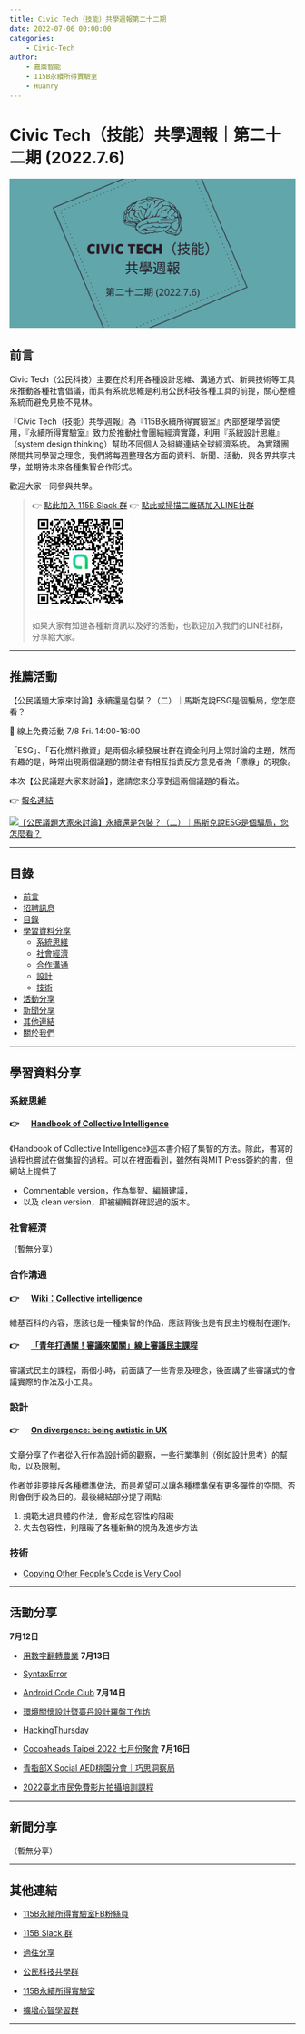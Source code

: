 ```yaml
---
title: Civic Tech（技能）共學週報第二十二期
date: 2022-07-06 00:00:00
categories:
	- Civic-Tech
author:
	- 嘉鼎智能
	- 115B永續所得實驗室
	- Huanry
---
```

# Civic Tech（技能）共學週報｜第二十二期 (2022.7.6)

![Civic-Tech-22](/img/ct/22.png)

## 前言

Civic Tech（公民科技）主要在於利用各種設計思維、溝通方式、新興技術等工具來推動各種社會倡議，而具有系統思維是利用公民科技各種工具的前提，關心整體系統而避免見樹不見林。

『Civic Tech（技能）共學週報』為『115B永續所得實驗室』內部整理學習使用，『永續所得實驗室』致力於推動社會團結經濟實踐，利用『系統設計思維』（system design thinking）幫助不同個人及組織連結全球經濟系統。
為實踐團隊間共同學習之理念，我們將每週整理各方面的資料、新聞、活動，與各界共享共學，並期待未來各種集智合作形式。

歡迎大家一同參與共學。

>👉  [點此加入 115B Slack 群](https://bit.ly/Slack115b)
>👉  [點此或掃描二維碼加入LINE社群](https://line.me/ti/g2/Dj4AkbdDsY6o4D_CdDUB6Q)
>[![公民科技共學群](/img/產品共學群.jpg)](https://line.me/ti/g2/Dj4AkbdDsY6o4D_CdDUB6Q)
>
>如果大家有知道各種新資訊以及好的活動，也歡迎加入我們的LINE社群，分享給大家。

---
## 推薦活動

【公民議題大家來討論】永續還是包裝？（二）｜馬斯克說ESG是個騙局，您怎麼看？

🔶 線上免費活動 7/8 Fri. 14:00-16:00 

「ESG」、「石化燃料撤資」是兩個永續發展社群在資金利用上常討論的主題，然而有趣的是，時常出現兩個議題的關注者有相互指責反方意見者為「漂綠」的現象。

本次【公民議題大家來討論】，邀請您來分享對這兩個議題的看法。

👉 [報名連結](https://bit.ly/3nbDghr)

[![【公民議題大家來討論】永續還是包裝？（二）｜馬斯克說ESG是個騙局，您怎麼看？](https://static.accupass.com/eventbanner/2206230835389680438480.jpg)
](https://bit.ly/3nbDghr)

---
## 目錄
- [前言](#前言)
- [招聘訊息](#招聘訊息)
- [目錄](#目錄)
- [學習資料分享](#學習資料分享)
	- [系統思維](#系統思維)
	- [社會經濟](#社會經濟)
	- [合作溝通](#合作溝通)
	- [設計](#設計)
	- [技術](#技術)
- [活動分享](#活動分享)
- [新聞分享](#新聞分享)
- [其他連結](#其他連結)
- [關於我們](#關於我們)

---
## 學習資料分享
### 系統思維

#### 👉 &emsp; [Handbook of Collective Intelligence](https://cci.mit.edu/cichapterlinks/)

《Handbook of Collective Intelligence》這本書介紹了集智的方法。除此，書寫的過程也嘗試在做集智的過程。可以在裡面看到，雖然有與MIT Press簽約的書，但網站上提供了

- Commentable version，作為集智、編輯建議，
- 以及 clean version，即被編輯群確認過的版本。

### 社會經濟

（暫無分享）

### 合作溝通

#### 👉 &emsp; [Wiki：Collective intelligence](https://en.wikipedia.org/wiki/Collective_intelligence)

維基百科的內容，應該也是一種集智的作品，應該背後也是有民主的機制在運作。

#### 👉 &emsp; [「青年打通關！審議來闖關」線上審議民主課程](https://panschool.asia/product/youthhub)

審議式民主的課程，兩個小時，前面講了一些背景及理念，後面講了些審議式的會議實際的作法及小工具。

### 設計

#### 👉 &emsp; [On divergence: being autistic in UX](https://uxdesign.cc/on-divergence-being-autistic-in-ux-fcb01a9f5877)

文章分享了作者從入行作為設計師的觀察，一些行業準則（例如設計思考）的幫助，以及限制。

作者並非要排斥各種標準做法，而是希望可以讓各種標準保有更多彈性的空間。否則會倒手段為目的。最後總結部分提了兩點:

1. 規範太過具體的作法，會形成包容性的阻礙
2. 失去包容性，則阻礙了各種新鮮的視角及進步方法

### 技術

- [Copying Other People’s Code is Very Cool](https://levelup.gitconnected.com/copying-other-peoples-code-is-very-cool-717e8a72aa3b)

---
## 活動分享

**7月12日**
- [用數字翻轉農業](https://www.accupass.com/event/2206290213102123490366)
**7月13日**
- [SyntaxError](https://www.meetup.com/pythonhug/events/286750028/)

- [Android Code Club](https://www.meetup.com/taiwan-android-developer-study-group/events/286750006/)
**7月14日**
- [環境關懷設計暨臺丹設計羅盤工作坊](https://docs.google.com/forms/d/1B4rIxJnJULwniFMXQhh0xwXdAJdqkvZGyEV6K619ptE/viewform?edit_requested=true)

- [HackingThursday](https://www.meetup.com/hackingthursday/events/286772962/)

- [Cocoaheads Taipei 2022 七月份聚會](https://cocoaheads-taipei.kktix.cc/events/20220714)
**7月16日**
- [青指部X Social AED桃園分會｜巧思洞察局](https://www.accupass.com/event/2206271016343557086020)

- [2022臺北市民免費影片拍攝培訓課程](https://www.accupass.com/event/2206220159141530722732)

---
## 新聞分享

（暫無分享）

---
## 其他連結

- [115B永續所得實驗室FB粉絲頁](https://www.facebook.com/%E6%B0%B8%E7%BA%8C%E6%89%80%E5%BE%97%E5%AF%A6%E9%A9%97%E5%AE%A4-102916798609139)

- [115B Slack 群](https://bit.ly/Slack115b)

- [過往分享](/categories/Civic-Tech)

- [公民科技共學群](https://line.me/ti/g2/Dj4AkbdDsY6o4D_CdDUB6Q?utm_source=invitation&utm_medium=link_copy&utm_campaign=default)

- [115B永續所得實驗室](https://line.me/ti/g2/asPFU-0w4o9MIRSBdb4gtg?utm_source=invitation&utm_medium=link_copy&utm_campaign=default)

- [擴增心智學習群](https://line.me/ti/g2/asPFU-0w4o9MIRSBdb4gtg?utm_source=invitation&utm_medium=link_copy&utm_campaign=default)

---